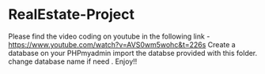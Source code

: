 # RealEstate-Project
Please find the video coding on youtube in the following link -https://www.youtube.com/watch?v=AVS0wm5wohc&t=226s
Create a database on your PHPmyadmin import the databse provided with this folder.
change database name if need . Enjoy!!
